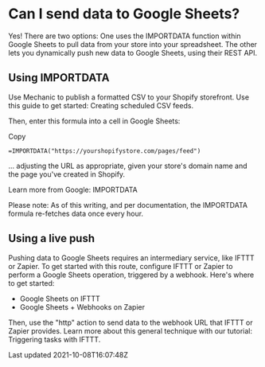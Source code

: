 # Can I send data to Google Sheets?

Yes! There are two options: One uses the IMPORTDATA function within Google Sheets to pull data from your store into your spreadsheet. The other lets you dynamically push new data to Google Sheets, using their REST API.

## Using IMPORTDATA

Use Mechanic to publish a formatted CSV to your Shopify storefront. Use this guide to get started: Creating scheduled CSV feeds.

Then, enter this formula into a cell in Google Sheets:

Copy

    =IMPORTDATA("https://yourshopifystore.com/pages/feed")

... adjusting the URL as appropriate, given your store's domain name and the page you've created in Shopify.

Learn more from Google: IMPORTDATA

Please note: As of this writing, and per documentation, the IMPORTDATA formula re-fetches data once every hour.

## Using a live push

Pushing data to Google Sheets requires an intermediary service, like IFTTT or Zapier. To get started with this route, configure IFTTT or Zapier to perform a Google Sheets operation, triggered by a webhook. Here's where to get started:

- Google Sheets on IFTTT
- Google Sheets + Webhooks on Zapier

Then, use the "http" action to send data to the webhook URL that IFTTT or Zapier provides. Learn more about this general technique with our tutorial: Triggering tasks with IFTTT.

Last updated 2021-10-08T16:07:48Z